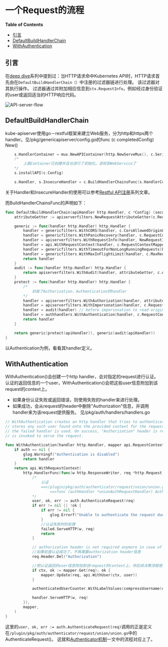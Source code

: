 # 一个Request的流程

**Table of Contents**
<!-- BEGIN MUNGE: GENERATED_TOC -->
  - [引言](#引言)
  - [DefaultBuildHandlerChain](#defaultbuildhandlerchain)
  - [WithAuthentication](#withauthentication)

<!-- END MUNGE: GENERATED_TOC -->

## 引言
在[deep dive]()系列中提到过：当HTTP请求命中Kubernetes API时，HTTP请求首先由在`DefaultBuildHandlerChain（）`中注册的过滤器链进行处理。 该过滤器对其执行操作。 过滤器通过并附加相应信息到`ctx.RequestInfo`，例如经过身份验证的user或返回适当的HTTP响应代码。

![API-server-flow](https://github.com/Kevin-fqh/learning-k8s-source-code/blob/master/images/API-server-flow.png)

## DefaultBuildHandlerChain
kube-apiserver使用go－restful框架来建立Web服务，分为http和https两个handler。见/pkg/genericapiserver/config.go的func (c completedConfig) New() 

```go
	s.HandlerContainer = mux.NewAPIContainer(http.NewServeMux(), c.Serializer)
	/*
		上面Container已创建并且也进行了初始化。该轮到WebService了
	*/
	s.installAPI(c.Config)

	s.Handler, s.InsecureHandler = c.BuildHandlerChainsFunc(s.HandlerContainer.ServeMux, c.Config)
```
关于Handler和InsecureHandler的使用可以参考[Restful API注册]()系列文章。

而BuildHandlerChainsFunc的声明如下：
```go
func DefaultBuildHandlerChain(apiHandler http.Handler, c *Config) (secure, insecure http.Handler) {
	attributeGetter := apiserverfilters.NewRequestAttributeGetter(c.RequestContextMapper)

	generic := func(handler http.Handler) http.Handler {
		handler = genericfilters.WithCORS(handler, c.CorsAllowedOriginList, nil, nil, nil, "true")
		handler = genericfilters.WithPanicRecovery(handler, c.RequestContextMapper)
		handler = apiserverfilters.WithRequestInfo(handler, NewRequestInfoResolver(c), c.RequestContextMapper)
		handler = api.WithRequestContext(handler, c.RequestContextMapper)
		handler = genericfilters.WithTimeoutForNonLongRunningRequests(handler, c.LongRunningFunc)
		handler = genericfilters.WithMaxInFlightLimit(handler, c.MaxRequestsInFlight, c.LongRunningFunc)
		return handler
	}
	audit := func(handler http.Handler) http.Handler {
		return apiserverfilters.WithAudit(handler, attributeGetter, c.AuditWriter)
	}
	protect := func(handler http.Handler) http.Handler {
		/*
			封装了Authorization、Authentication的handler
		*/
		handler = apiserverfilters.WithAuthorization(handler, attributeGetter, c.Authorizer)
		handler = apiserverfilters.WithImpersonation(handler, c.RequestContextMapper, c.Authorizer)
		handler = audit(handler) // before impersonation to read original user
		handler = authhandlers.WithAuthentication(handler, c.RequestContextMapper, c.Authenticator, authhandlers.Unauthorized(c.SupportsBasicAuth))
		return handler
	}

	return generic(protect(apiHandler)), generic(audit(apiHandler))
}
```
以Authentication为例，看看其handler定义。

## WithAuthentication

WithAuthentication()会创建一个http handler，会对指定的request进行认证。 
认证的返回信息的一个user，WithAuthentication()会把这些user信息附加到该request的context上。 
- 如果身份认证失败或返回错误，则使用失败的handler来进行处理。 
- 如果成功，会从request的header中删除"Authorization"信息，并调用handler来为该request提供服务。 
见/pkg/auth/handlers/handlers.go

```go
// WithAuthentication creates an http handler that tries to authenticate the given request as a user, and then
// stores any such user found onto the provided context for the request. If authentication fails or returns an error
// the failed handler is used. On success, "Authorization" header is removed from the request and handler
// is invoked to serve the request.

func WithAuthentication(handler http.Handler, mapper api.RequestContextMapper, auth authenticator.Request, failed http.Handler) http.Handler {
	if auth == nil {
		glog.Warningf("Authentication is disabled")
		return handler
	}
	return api.WithRequestContext(
		http.HandlerFunc(func(w http.ResponseWriter, req *http.Request) {
			/*
				认证
				==>/plugin/pkg/auth/authenticator/request/union/union.go
					==>func (authHandler *unionAuthRequestHandler) AuthenticateRequest
			*/
			user, ok, err := auth.AuthenticateRequest(req)
			if err != nil || !ok {
				if err != nil {
					glog.Errorf("Unable to authenticate the request due to an error: %v", err)
				}
				//认证失败时的处理
				failed.ServeHTTP(w, req)
				return
			}

			// authorization header is not required anymore in case of a successful authentication.
			//如果前面认证成功了，不再需要authorization header信息
			req.Header.Del("Authorization")

			//把认证返回的user信息附加到该request的context上，供后续决策流程使用
			if ctx, ok := mapper.Get(req); ok {
				mapper.Update(req, api.WithUser(ctx, user))
			}

			authenticatedUserCounter.WithLabelValues(compressUsername(user.GetName())).Inc()

			handler.ServeHTTP(w, req)
		}),
		mapper,
	)
}
```

这里的`user, ok, err := auth.AuthenticateRequest(req)`调用的正是定义在`/plugin/pkg/auth/authenticator/request/union/union.go`中的AuthenticateRequest()。 
这就和[Authenticator机制]()一文中的流程对应上了。 






